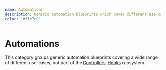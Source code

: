 ```yaml
---
name: Automations
description: Generic automation blueprints which cover different use-cases.
color: '#ffe7c9'
---
```


# Automations

This category groups generic automation blueprints covering a wide range of different use-cases, not part of the [Controllers](controllers)-[Hooks](hooks) ecosystem.
